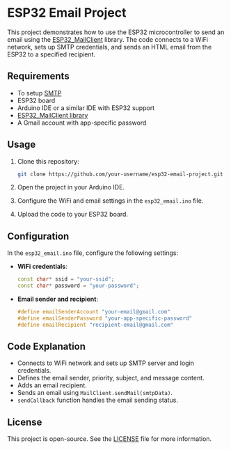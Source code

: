 # ESP32 Email Project

This project demonstrates how to use the ESP32 microcontroller to send an email using the [ESP32_MailClient](https://github.com/mobizt/ESP32-Mail-Client) library. The code connects to a WiFi network, sets up SMTP credentials, and sends an HTML email from the ESP32 to a specified recipient.

## Requirements
- To setup [SMTP](https://www.gmass.co/blog/gmail-smtp/)
- ESP32 board
- Arduino IDE or a similar IDE with ESP32 support
- [ESP32_MailClient library](https://github.com/mobizt/ESP32-Mail-Client)
- A Gmail account with app-specific password

## Usage

1. Clone this repository:

    ```bash
    git clone https://github.com/your-username/esp32-email-project.git
    ```

2. Open the project in your Arduino IDE.

3. Configure the WiFi and email settings in the `esp32_email.ino` file.

4. Upload the code to your ESP32 board.

## Configuration

In the `esp32_email.ino` file, configure the following settings:

- **WiFi credentials**:

    ```cpp
    const char* ssid = "your-ssid";
    const char* password = "your-password";
    ```

- **Email sender and recipient**:

    ```cpp
    #define emailSenderAccount "your-email@gmail.com"
    #define emailSenderPassword "your-app-specific-password"
    #define emailRecipient "recipient-email@gmail.com"
    ```

## Code Explanation

- Connects to WiFi network and sets up SMTP server and login credentials.
- Defines the email sender, priority, subject, and message content.
- Adds an email recipient.
- Sends an email using `MailClient.sendMail(smtpData)`.
- `sendCallback` function handles the email sending status.

## License

This project is open-source. See the [LICENSE](LICENSE) file for more information.
